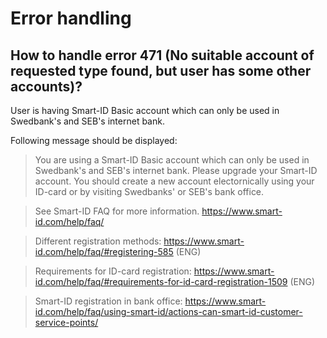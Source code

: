 # Error handling
## How to handle error 471 (No suitable account of requested type found, but user has some other accounts)?
User is having Smart-ID Basic account which can only be used in Swedbank's and SEB's internet bank.

Following message should be displayed:

> You are using a Smart-ID Basic account which can only be used in Swedbank's and SEB's internet bank.
> Please upgrade your Smart-ID account. You should create a new account electornically using your ID-card or by visiting Swedbanks' or SEB's bank office. 

> See Smart-ID FAQ for more information. 
> https://www.smart-id.com/help/faq/ 

> Different registration methods: 
> https://www.smart-id.com/help/faq/#registering-585 (ENG) 

> Requirements for ID-card registration: 
> https://www.smart-id.com/help/faq/#requirements-for-id-card-registration-1509 (ENG) 

> Smart-ID registration in bank office:
> https://www.smart-id.com/help/faq/using-smart-id/actions-can-smart-id-customer-service-points/
